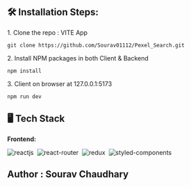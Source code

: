 
<h2>🛠️ Installation Steps:</h2>

<p>1. Clone the repo : VITE App</p>

```
git clone https://github.com/Sourav01112/Pexel_Search.git
```

<p>2. Install NPM packages in both Client & Backend</p>

```
npm install
```

<p>3. Client on browser at 127.0.0.1:5173</p>

```
npm run dev
```

  
## 🖥️ Tech Stack
**Frontend:**

![reactjs](https://img.shields.io/badge/React-20232A?style=for-the-badge&logo=react&logoColor=61DAFB)&nbsp;
![react-router](https://img.shields.io/badge/React_Router-CA4245?style=for-the-badge&logo=react-router&logoColor=white)&nbsp;
![redux](https://img.shields.io/badge/Redux-593D88?style=for-the-badge&logo=redux&logoColor=white)&nbsp;
![styled-components](https://img.shields.io/badge/styled--components-v4.4.1-orange)&nbsp;


<h2>Author : Sourav Chaudhary</h2>